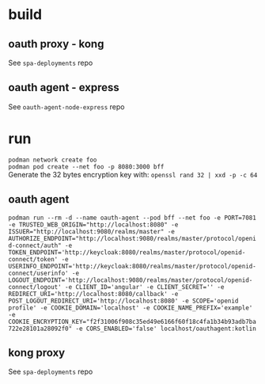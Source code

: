 # build
## oauth proxy - kong
See `spa-deployments` repo
## oauth agent - express
See `oauth-agent-node-express` repo

# run
`podman network create foo`  
`podman pod create --net foo -p 8080:3000 bff`  
Generate the 32 bytes encryption key with: `openssl rand 32 | xxd -p -c 64`
## oauth agent
`podman run --rm -d --name oauth-agent --pod bff --net foo -e PORT=7081 -e TRUSTED_WEB_ORIGIN="http://localhost:8080" -e ISSUER="http://localhost:9080/realms/master" -e AUTHORIZE_ENDPOINT="http://localhost:9080/realms/master/protocol/openid-connect/auth" -e TOKEN_ENDPOINT='http://keycloak:8080/realms/master/protocol/openid-connect/token' -e USERINFO_ENDPOINT='http://keycloak:8080/realms/master/protocol/openid-connect/userinfo' -e LOGOUT_ENDPOINT='http://localhost:9080/realms/master/protocol/openid-connect/logout' -e CLIENT_ID='angular' -e CLIENT_SECRET='' -e REDIRECT_URI='http://localhost:8080/callback' -e POST_LOGOUT_REDIRECT_URI='http://localhost:8080' -e SCOPE='openid profile' -e COOKIE_DOMAIN='localhost' -e COOKIE_NAME_PREFIX='example' -e COOKIE_ENCRYPTION_KEY="f2f31006f908c35ed49e6166f60f18c4fa1b34b93adb7ba722e28101a28092f0" -e CORS_ENABLED='false' localhost/oauthagent:kotlin`
## kong proxy
See `spa-deployments` repo